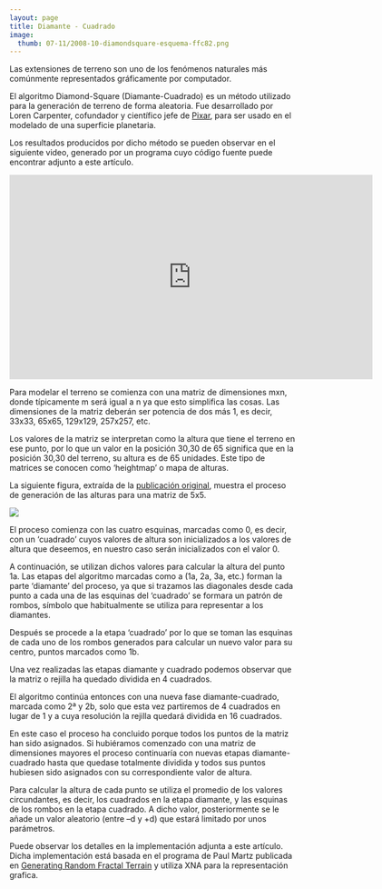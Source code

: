 ```yaml
---
layout: page
title: Diamante - Cuadrado
image:
  thumb: 07-11/2008-10-diamondsquare-esquema-ffc82.png
---
```


Las extensiones de terreno son uno de los fenómenos naturales más comúnmente representados gráficamente por computador.

El algoritmo Diamond-Square (Diamante-Cuadrado) es un método utilizado para la generación de terreno de forma aleatoria. Fue desarrollado por Loren Carpenter, cofundador y científico jefe de <a target="_blank" href="http://es.wikipedia.org/wiki/Pixar">Pixar</a>, para ser usado en el modelado de una superficie planetaria.

Los resultados producidos por dicho método se pueden observar en el siguiente video, generado por un programa cuyo código fuente puede encontrar adjunto a este artículo.

<div class="flex-video">
  <iframe id="ytplayer" type="text/html" width="640" height="360"
    src="https://youtube.com/embed/rnphYLrWJN8"
    frameborder="0"></iframe>
</div>

Para modelar el terreno se comienza con una matriz de dimensiones mxn, donde típicamente m será igual a n ya que esto simplifica las cosas. Las dimensiones de la matriz deberán ser potencia de dos más 1, es decir, 33x33, 65x65, 129x129, 257x257, etc.

Los valores de la matriz se interpretan como la altura que tiene el terreno en ese punto, por lo que un valor en la posición 30,30 de 65 significa que en la posición 30,30 del terreno, su altura es de 65 unidades. Este tipo de matrices se conocen como ‘heightmap’ o mapa de alturas.

La siguiente figura, extraída de la <a target="_blank" href="http://portal.acm.org/citation.cfm?doid=358523.358553">publicación original</a>, muestra el proceso de generación de las alturas para una matriz de 5x5.

<img src="{{ site.baseurl }}/images/07-11/2008-10-diamondsquare-esquema-ffc82.png" />

El proceso comienza con las cuatro esquinas, marcadas como 0, es decir, con un ‘cuadrado’ cuyos valores de altura son inicializados a los valores de altura que deseemos, en nuestro caso serán inicializados con el valor 0.

A continuación, se utilizan dichos valores para calcular la altura del punto 1a. Las etapas del algoritmo marcadas como a (1a, 2a, 3a, etc.) forman la parte ‘diamante’ del proceso, ya que si trazamos las diagonales desde cada punto a cada una de las esquinas del ‘cuadrado’ se formara un patrón de rombos, símbolo que habitualmente se utiliza para representar a los diamantes.

Después se procede a la etapa ‘cuadrado’ por lo que se toman las esquinas de cada uno de los rombos generados para calcular un nuevo valor para su centro, puntos marcados como 1b.

Una vez realizadas las etapas diamante y cuadrado podemos observar que la matriz o rejilla ha quedado dividida en 4 cuadrados.

El algoritmo continúa entonces con una nueva fase diamante-cuadrado, marcada como 2ª y 2b, solo que esta vez partiremos de 4 cuadrados en lugar de 1 y a cuya resolución la rejilla quedará dividida en 16 cuadrados.

En este caso el proceso ha concluido porque todos los puntos de la matriz han sido asignados. Si hubiéramos comenzado con una matriz de dimensiones mayores el proceso continuaría con nuevas etapas diamante-cuadrado hasta que quedase totalmente dividida y todos sus puntos hubiesen sido asignados con su correspondiente valor de altura.

Para calcular la altura de cada punto se utiliza el promedio de los valores circundantes, es decir, los cuadrados en la etapa diamante, y las esquinas de los rombos en la etapa cuadrado. A dicho valor, posteriormente se le añade un valor aleatorio (entre –d y +d) que estará limitado por unos parámetros.

Puede observar los detalles en la implementación adjunta a este artículo. Dicha implementación está basada en el programa de Paul Martz publicada en <a href="http://www.gameprogrammer.com/fractal.html">Generating Random Fractal Terrain</a> y utiliza XNA para la representación grafica.